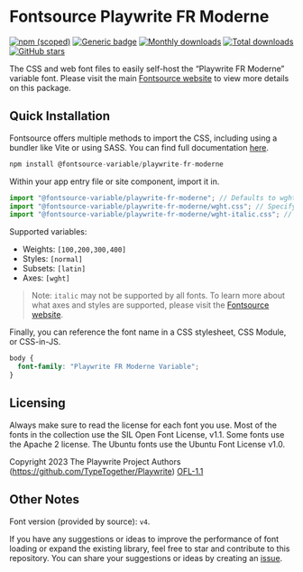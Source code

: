 # Fontsource Playwrite FR Moderne

[![npm (scoped)](https://img.shields.io/npm/v/@fontsource-variable/playwrite-fr-moderne?color=brightgreen)](https://www.npmjs.com/package/@fontsource-variable/playwrite-fr-moderne) [![Generic badge](https://img.shields.io/badge/fontsource-passing-brightgreen)](https://github.com/fontsource/fontsource) [![Monthly downloads](https://badgen.net/npm/dm/@fontsource-variable/playwrite-fr-moderne)](https://github.com/fontsource/fontsource) [![Total downloads](https://badgen.net/npm/dt/@fontsource-variable/playwrite-fr-moderne)](https://github.com/fontsource/fontsource) [![GitHub stars](https://img.shields.io/github/stars/fontsource/fontsource.svg?style=social&label=Star)](https://github.com/fontsource/fontsource/stargazers)

The CSS and web font files to easily self-host the “Playwrite FR Moderne” variable font. Please visit the main [Fontsource website](https://fontsource.org/fonts/playwrite-fr-moderne) to view more details on this package.

## Quick Installation

Fontsource offers multiple methods to import the CSS, including using a bundler like Vite or using SASS. You can find full documentation [here](https://fontsource.org/docs/getting-started/introduction).

```javascript
npm install @fontsource-variable/playwrite-fr-moderne
```

Within your app entry file or site component, import it in.

```javascript
import "@fontsource-variable/playwrite-fr-moderne"; // Defaults to wght axis
import "@fontsource-variable/playwrite-fr-moderne/wght.css"; // Specify axis
import "@fontsource-variable/playwrite-fr-moderne/wght-italic.css"; // Specify axis and style
```

Supported variables:
- Weights: `[100,200,300,400]`
- Styles: `[normal]`
- Subsets: `[latin]`
- Axes: `[wght]`

> Note: `italic` may not be supported by all fonts. To learn more about what axes and styles are supported, please visit the [Fontsource website](https://fontsource.org/fonts/playwrite-fr-moderne).

Finally, you can reference the font name in a CSS stylesheet, CSS Module, or CSS-in-JS.

```css
body {
  font-family: "Playwrite FR Moderne Variable";
}
```

## Licensing
Always make sure to read the license for each font you use. Most of the fonts in the collection use the SIL Open Font License, v1.1. Some fonts use the Apache 2 license. The Ubuntu fonts use the Ubuntu Font License v1.0.

Copyright 2023 The Playwrite Project Authors (https://github.com/TypeTogether/Playwrite)
[OFL-1.1](http://scripts.sil.org/OFL)

## Other Notes
Font version (provided by source): `v4`.

If you have any suggestions or ideas to improve the performance of font loading or expand the existing library, feel free to star and contribute to this repository. You can share your suggestions or ideas by creating an [issue](https://github.com/fontsource/fontsource/issues).